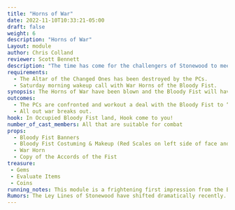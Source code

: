 ```yaml
---
title: "Horns of War"
date: 2022-11-10T10:33:21-05:00
draft: false
weight: 6
description: "Horns of War"
Layout: module
author: Chris Colland
reviewer: Scott Bennett
description: "The time has come for the challengers of Stonewood to meet the Bloody Fist! The Altar of the Changed Ones was destroyed last night upon arrival, so this is the response and investigation by the Bloody Fist. Answers or blood will be had!"
requirements:
  - The Altar of the Changed Ones has been destroyed by the PCs. 
  - Saturday morning wakeup call with War Horns of the Bloody Fist. 
synopsis: The Horns of War have been blown and the Bloody Fist will have answers. They have come to find out why the Altar of the Changed Ones was destroyed and who is responsible. They won’t settle for less than components, gold, and humiliation from the fools who challenged the mighty Bloody Fist! They will go door to door demanding the ones responsible.
outcomes:
  - The PCs are confronted and workout a deal with the Bloody Fist to “pay” for the destroying of the Altar with Components, Gold, and Humiliation before a Raid Leader.
  - All out war breaks out.
hook: In Occupied Bloody Fist land, Hook come to you!
number_of_cast_members: All that are suitable for combat
props: 
  - Bloody Fist Banners
  - Bloody Fist Costuming & Makeup (Red Scales on left side of face and 4 finger mark warpaint on right side of face)
  - War Horn
  - Copy of the Accords of the Fist
treasure:
 - Gems
 - Evaluate Items
 - Coins
running_notes: This module is a frightening first impression from the Bloody Fist. The NPCs are snarling and beating on their shield and buildings. This is like the Mafia coming in to intimidate people who owe them money and answers. The Bloody fist will be moving as an organized unit around town and not breaking off into search parties for pure intimidation unless the Raid Leader orders them to. They will be cornering people they catch alone and demanding answers. If they get all the accounts, they can from multiple people out of fear then they can pass their “judgement” on the Town and tell them what will make it “correct” in their eyes. This will very likely turn into a mass battle very quickly. If they players pony up on the components, gold, and humiliation (surrendering weapons and spell, also swearing Fealty to the Accords of the Fist) then the Bloody Fist won’t kill anyone, just rough them up a little. 
Rumors: The Ley Lines of Stonewood have shifted dramatically recently. This, in my experience is the sign before a great ritual. To say what is to come is unknown. But the feeling on the wind is nothing but sulfur and pain. Stay vigilant and guard your components well.  Your Friend in the darkness ~Kane
---
```


